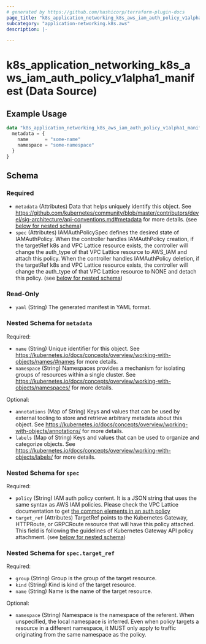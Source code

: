 ```yaml
---
# generated by https://github.com/hashicorp/terraform-plugin-docs
page_title: "k8s_application_networking_k8s_aws_iam_auth_policy_v1alpha1_manifest Data Source - terraform-provider-k8s"
subcategory: "application-networking.k8s.aws"
description: |-
  
---
```


# k8s_application_networking_k8s_aws_iam_auth_policy_v1alpha1_manifest (Data Source)



## Example Usage

```terraform
data "k8s_application_networking_k8s_aws_iam_auth_policy_v1alpha1_manifest" "example" {
  metadata = {
    name      = "some-name"
    namespace = "some-namespace"
  }
}
```

<!-- schema generated by tfplugindocs -->
## Schema

### Required

- `metadata` (Attributes) Data that helps uniquely identify this object. See https://github.com/kubernetes/community/blob/master/contributors/devel/sig-architecture/api-conventions.md#metadata for more details. (see [below for nested schema](#nestedatt--metadata))
- `spec` (Attributes) IAMAuthPolicySpec defines the desired state of IAMAuthPolicy. When the controller handles IAMAuthPolicy creation, if the targetRef k8s and VPC Lattice resource exists, the controller will change the auth_type of that VPC Lattice resource to AWS_IAM and attach this policy. When the controller handles IAMAuthPolicy deletion, if the targetRef k8s and VPC Lattice resource exists, the controller will change the auth_type of that VPC Lattice resource to NONE and detach this policy. (see [below for nested schema](#nestedatt--spec))

### Read-Only

- `yaml` (String) The generated manifest in YAML format.

<a id="nestedatt--metadata"></a>
### Nested Schema for `metadata`

Required:

- `name` (String) Unique identifier for this object. See https://kubernetes.io/docs/concepts/overview/working-with-objects/names/#names for more details.
- `namespace` (String) Namespaces provides a mechanism for isolating groups of resources within a single cluster. See https://kubernetes.io/docs/concepts/overview/working-with-objects/namespaces/ for more details.

Optional:

- `annotations` (Map of String) Keys and values that can be used by external tooling to store and retrieve arbitrary metadata about this object. See https://kubernetes.io/docs/concepts/overview/working-with-objects/annotations/ for more details.
- `labels` (Map of String) Keys and values that can be used to organize and categorize objects. See https://kubernetes.io/docs/concepts/overview/working-with-objects/labels/ for more details.


<a id="nestedatt--spec"></a>
### Nested Schema for `spec`

Required:

- `policy` (String) IAM auth policy content. It is a JSON string that uses the same syntax as AWS IAM policies. Please check the VPC Lattice documentation to get [the common elements in an auth policy](https://docs.aws.amazon.com/vpc-lattice/latest/ug/auth-policies.html#auth-policies-common-elements)
- `target_ref` (Attributes) TargetRef points to the Kubernetes Gateway, HTTPRoute, or GRPCRoute resource that will have this policy attached. This field is following the guidelines of Kubernetes Gateway API policy attachment. (see [below for nested schema](#nestedatt--spec--target_ref))

<a id="nestedatt--spec--target_ref"></a>
### Nested Schema for `spec.target_ref`

Required:

- `group` (String) Group is the group of the target resource.
- `kind` (String) Kind is kind of the target resource.
- `name` (String) Name is the name of the target resource.

Optional:

- `namespace` (String) Namespace is the namespace of the referent. When unspecified, the local namespace is inferred. Even when policy targets a resource in a different namespace, it MUST only apply to traffic originating from the same namespace as the policy.
